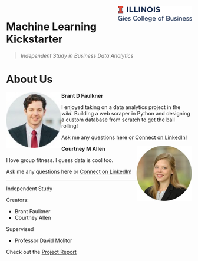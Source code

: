 
<img src="img/gies.png" align="right" width="200"/>

# Machine Learning Kickstarter
> _Independent Study in Business Data Analytics_


# About Us
<img src="img/brant.jpg" align="left" width="150"/>

__Brant D Faulkner__

I enjoyed taking on a data analytics project in the _wild_. Building a web scraper in Python and designing a custom database from scratch to get the ball rolling!  

Ask me any questions here or [Connect on LinkedIn](https://www.linkedin.com/in/brantdfaulkner/)!


<img src="img/courtney.jpg" align="right" width="150"/>

__Courtney M Allen__

I love group fitness. I guess data is cool too.

Ask me any questions here or [Connect on LinkedIn](https://www.linkedin.com/in/courtneymarieallen/)!

---
Independent Study

Creators:
* Brant Faulkner
* Courtney Allen

Supervised
* Professor David Molitor

Check out the [Project Report](https://brantdfaulkner.github.io/Machine_Learning_Kickstarter/)
